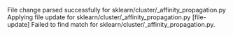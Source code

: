 File change parsed successfully for sklearn/cluster/_affinity_propagation.py
Applying file update for sklearn/cluster/_affinity_propagation.py
[file-update] Failed to find match for sklearn/cluster/_affinity_propagation.py.
